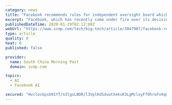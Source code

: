 ```yaml
---
category: news
title: "Facebook recommends rules for independent oversight board which could overrule Zuckerberg"
excerpt: "Facebook, which has recently come under fire over its decision not to fact-check politicians’ ads, also said that the types of content that the board can review will later increase to include ads, Groups and Pages. Sign up now for our 50% early bird offer from SCMP Research: China AI Report. The all new SCMP China AI Report gives you ..."
publishedDateTime: 2020-01-29T02:12:00Z
webUrl: "https://www.scmp.com/tech/big-tech/article/3047987/facebook-recommends-rules-independent-oversight-board-which-could"
type: article
quality: 0
heat: 0
published: false

provider:
  name: South China Morning Post
  domain: scmp.com

topics:
  - AI
  - Facebook AI

secured: "HvclovGpsb01YT/n3lgsLBDR/l3VplKdSdvwtXekvK3LgMcloyFf0hroFv9qGdro8LTLxN5D6EF6cV+7fLEWkBy5KyLhpXPnO+pJm+Hx0HSSbyyzfpkjoS6GJBYHcubMHXwprBmzSfpAnGBupHjD17GOQHYMfOt8uvxXQR7i8fzaXmCgXauICqpWqVunhGzxbrK/HMIReerLSte83/e/fugTFvdLFMINAkh4w3gHHS6x1+c27GVptuyXpYXYWFLuzFODnPzR6S+zkEKffj71Lml4JdgMSjeIJP/uZbhFSCHmvs+Tbnn7FEVVW4/F3iSbCVJdQUGScLJtMCWNk3+H2Sc9ijaOaFBTXga5UQ6V/l4TyXWxyG4liqa/mgnCWp+PsHTlZo8gtJOLH6w6XM88ttKB6Z/fhg8JEob9OJZhmIQN9HVfxtZ7ZX7av4jbk4h+AiKQT3vySBp0OLfp44j+AycRy+mzmZW+GeJtqU+ybLI=;z/0OMkSjdYi+ey2mY7A3Fg=="
---
```


